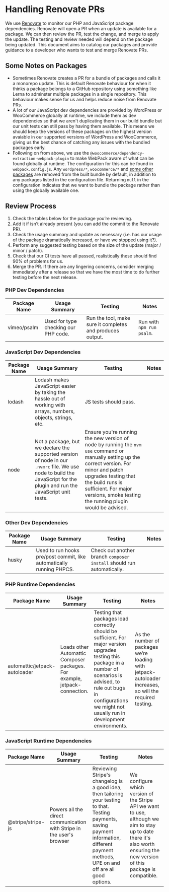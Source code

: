 # Handling Renovate PRs
We use [Renovate](https://github.com/renovatebot/renovate) to monitor our PHP and JavaScript package dependencies.
Renovate will open a PR when an update is available for a package. We can then review the PR, test the change, and
merge to apply the update. The testing and review needed will depend on the package being updated. This document aims
to catalog our packages and provide guidance to a developer who wants to test and merge Renovate PRs.

## Some Notes on Packages
* Sometimes Renovate creates a PR for a bundle of packages and calls it a monorepo update. This is default Renovate
  behaviour for when it thinks a package belongs to a GitHub repository using something like Lerna to adminster multiple
  packages in a single repository. This behaviour makes sense for us and helps reduce noise from Renovate PRs.
* A lot of our JavaScript dev dependencies are provided by WordPress or WooCommerce globally at runtime, we include them
  as dev dependencies so that we aren't duplicating them in our build bundle but our unit tests can still pass by
  having them available. This means we should keep the versions of these packages on the highest version avaiable in our
  supported versions of WordPress and WooCommerce, giving us the best chance of catching any issues with the bundled
  packages early.
* Following on from above, we use the `@woocommerce/dependency-extraction-webpack-plugin` to make WebPack aware of what
  can be found globally at runtime. The configuration for this can be found in `webpack.config.js`. Any `wordpress/*`, `woocommerce/*` and [some other packages](https://www.npmjs.com/package/@woocommerce/dependency-extraction-webpack-plugin) are removed from the built bundle by default, in addition to any packages listed in the configuration file.
  Returning `null` in the configuration indicates that we want to bundle the package rather than using the globally
  available one.

## Review Process
1. Check the tables below for the package you’re reviewing.
2. Add it if isn’t already present (you can add the commit to the Renovate PR).
3. Check the usage summary and update as necessary (i.e. has our usage of the package dramatically increased, or have we
   stopped using it?).
4. Perform any suggested testing based on the size of the update (major / minor / patch).
5. Check that our CI tests have all passed, realistically these should find 90% of problems for us.
6. Merge the PR. If there are any lingering concerns, consider merging immediately after a release so that we have the
   most time to do further testing before the next release.

### PHP Dev Dependencies
| Package Name | Usage Summary | Testing | Notes |
| ------------ | ------------- | ------- | ----- |
| vimeo/psalm  |  Used for type checking our PHP code. | Run the tool, make sure it completes and produces output. | Run with `npm run psalm`. |

### JavaScript Dev Dependencies
| Package Name | Usage Summary | Testing | Notes |
| ------------ | ------------- | ------- | ----- |
| lodash       | Lodash makes JavaScript easier by taking the hassle out of working with arrays, numbers, objects, strings, etc. | JS tests should pass. |  |
| node         | Not a package, but we declare the supported version of node in our `.nvmrc` file. We use node to build the JavaScript for the plugin and run the JavaScript unit tests. | Ensure you're running the new version of node by running the `nvm use` command or manually setting up the correct version. For minor and patch upgrades testing that the build runs is sufficient. For major versions, smoke testing the running plugin would be advised. | |

### Other Dev Dependencies
| Package Name | Usage Summary | Testing | Notes |
| ------------ | ------------- | ------- | ----- |
| husky  |  Used to run hooks pre/post commit, like automatically running PHPCS. | Check out another branch `composer install` should run automatically. |  |

### PHP Runtime Dependencies
| Package Name | Usage Summary | Testing | Notes |
| ------------ | ------------- | ------- | ----- |
| automattic/jetpack-autoloader | Loads other Automattic Composer packages. For example, jetpack-connection. | Testing that packages load correctly should be sufficient. For major version upgrades testing this package in a number of scenarios is advised, to rule out bugs in configurations we might not usually run in development environments. | As the number of packages we’re loading with jetpack-autoloader increases, so will the required testing. |

### JavaScript Runtime Dependencies
| Package Name | Usage Summary | Testing | Notes |
| ------------ | ------------- | ------- | ----- |
| @stripe/stripe-js | Powers all the direct communication with Stripe in the user's browser | Reviewing Stripe's changelog is a good idea, then tailoring your testing to that. Testing payments, saving payment information, different payment methods, UPE on and off are all good options. | We configure which version of the Stripe API we want to use, although we aim to stay up to date there it's also worth ensuring the new version of this package is compatible. |
